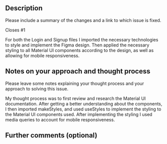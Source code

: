 ## Description

Please include a summary of the changes and a link to which issue is fixed.

Closes #1

For both the Login and Signup files I imported the necessary technologies to style and implement the Figma design. Then applied the necessary styling to all Material UI components according to the design, as well as allowing for mobile responsiveness.

## Notes on your approach and thought process

Please leave some notes explaining your thought process and your approach to solving this issue.

My thought process was to first review and research the Material UI documentation. After getting a better understanding about the components, I then imported makeStyles, and used useStyles to implement the styling to the Material UI components used. After implementing the styling I used media queries to account for mobile responsiveness.

## Further comments (optional)
